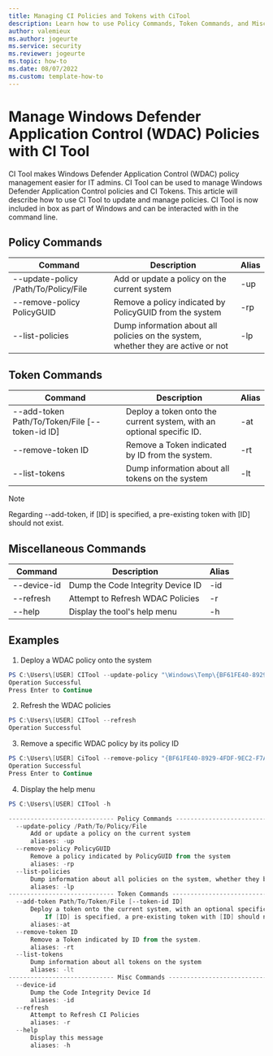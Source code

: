 ```yaml
---
title: Managing CI Policies and Tokens with CiTool
description: Learn how to use Policy Commands, Token Commands, and Miscellaneous Commands in CiTool
author: valemieux
ms.author: jogeurte
ms.service: security
ms.reviewer: jogeurte
ms.topic: how-to
ms.date: 08/07/2022
ms.custom: template-how-to
---
```


# Manage Windows Defender Application Control (WDAC) Policies with CI Tool

CI Tool makes Windows Defender Application Control (WDAC) policy management easier for IT admins.  CI Tool can be used to manage Windows Defender Application Control policies and CI Tokens.
This article will describe how to use CI Tool to update and manage policies.  CI Tool is now included in box as part of Windows and can be interacted with in the command line.

## Policy Commands

| Command | Description | Alias |
|--------|---------|---------|
| --update-policy /Path/To/Policy/File | Add or update a policy on the current system | -up |
| --remove-policy PolicyGUID | Remove a policy indicated by PolicyGUID from the system | -rp |
| --list-policies | Dump information about all policies on the system, whether they are active or not | -lp |

## Token Commands

| Command | Description | Alias |
|--------|---------|---------|
| --add-token Path/To/Token/File [--token-id ID] | Deploy a token onto the current system, with an optional specific ID. | -at |
| --remove-token ID | Remove a Token indicated by ID from the system. | -rt |
| --list-tokens | Dump information about all tokens on the system | -lt |

>[!NOTE]
>Regarding --add-token, if [ID] is specified, a pre-existing token with [ID] should not exist.

## Miscellaneous Commands

| Command | Description | Alias |
|--------|---------|---------|
| --device-id | Dump the Code Integrity Device ID | -id |
| --refresh | Attempt to Refresh WDAC Policies | -r |
| --help | Display the tool's help menu | -h |

## Examples

1. Deploy a WDAC policy onto the system

```powershell
PS C:\Users\[USER] CITool --update-policy "\Windows\Temp\{BF61FE40-8929-4FDF-9EC2-F7A767717F0B}.cip"
Operation Successful
Press Enter to Continue 
```

2. Refresh the WDAC policies
```powershell
PS C:\Users\[USER] CITool --refresh
Operation Successful
```

3. Remove a specific WDAC policy by its policy ID
```powershell
PS C:\Users\[USER] CiTool --remove-policy "{BF61FE40-8929-4FDF-9EC2-F7A767717F0B}"
Operation Successful
Press Enter to Continue
```

4. Display the help menu
```powershell
PS C:\Users\[USER] CITool -h

----------------------------- Policy Commands ---------------------------------
  --update-policy /Path/To/Policy/File
      Add or update a policy on the current system
      aliases: -up
  --remove-policy PolicyGUID
      Remove a policy indicated by PolicyGUID from the system
      aliases: -rp
  --list-policies
      Dump information about all policies on the system, whether they be active or not
      aliases: -lp
----------------------------- Token Commands ---------------------------------
  --add-token Path/To/Token/File [--token-id ID]
      Deploy a token onto the current system, with an optional specific ID
          If [ID] is specified, a pre-existing token with [ID] should not exist.
      aliases:-at
  --remove-token ID
      Remove a Token indicated by ID from the system.
      aliases: -rt
  --list-tokens
      Dump information about all tokens on the system
      aliases: -lt
----------------------------- Misc Commands ---------------------------------
  --device-id
      Dump the Code Integrity Device Id
      aliases: -id
  --refresh
      Attempt to Refresh CI Policies
      aliases: -r
  --help
      Display this message
      aliases: -h
```